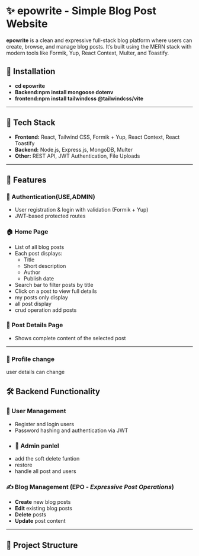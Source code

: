 # ✨ epowrite - Simple Blog Post Website

**epowrite** is a clean and expressive full-stack blog platform where users can create, browse, and manage blog posts. It’s built using the MERN stack with modern tools like Formik, Yup, React Context, Multer, and Toastify.

## 🧰 Installation


- **cd epowrite**
- **Backend:npm install mongoose dotenv**  
- **frontend:npm install tailwindcss @tailwindcss/vite**  

---

## 🚀 Tech Stack

- **Frontend:** React, Tailwind CSS, Formik + Yup, React Context, React Toastify
- **Backend:** Node.js, Express.js, MongoDB, Multer
- **Other:** REST API, JWT Authentication, File Uploads

---

## 🎨 Features

### 🔐 Authentication(USE,ADMIN)
- User registration & login with validation (Formik + Yup)
- JWT-based protected routes

### 🏠 Home Page
- List of all blog posts
- Each post displays:
  - Title
  - Short description
  - Author
  - Publish date
- Search bar to filter posts by title
- Click on a post to view full details
- my posts only display
- all post display
- crud operation add posts

### 📄 Post Details Page
- Shows complete content of the selected post

---
### 📄 Profile change
user details can change


## 🛠 Backend Functionality

### 👤 User Management
- Register and login users
- Password hashing and authentication via JWT
- ### 📄 Admin panlel
- add the soft delete funtion
- restore
- handle all post and users


### ✍️ Blog Management (EPO - *Expressive Post Operations*)
- **Create** new blog posts
- **Edit** existing blog posts
- **Delete** posts
- **Update** post content
 

---

## 📁 Project Structure

